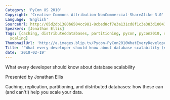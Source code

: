```yaml
---
Category: 'PyCon US 2010'
Copyright: 'Creative Commons Attribution-NonCommercial-ShareAlike 3.0'
Language: 'English'
SourceUrl: http://05d2db1380b6504cc981-8cbed8cf7e3a131cd8f1c3e383d10041.r93.cf2.rackcdn.com/pycon-us-2010/313_what-every-developer-should-know-about-database-scalability-21.m4v
Speakers: [Jonathan Ellis]
Tags: [caching, distributeddatabases, partitioning, pycon, pycon2010, replication,
  scaling]
ThumbnailUrl: 'http://a.images.blip.tv/Pycon-PyCon2010WhatEveryDeveloperShouldKnowAboutDatabaseScalab945.png'
Title: '"What every developer should know about database scalability (#21)"'
date: '2010-02-19'
---
```

What every developer should know about database scalability

  
Presented by Jonathan Ellis

  
Caching, replication, partitioning, and distributed databases: how these can
(and can't!) help you scale your data.

